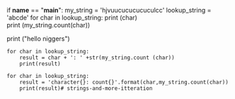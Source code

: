 if __name__ == "__main__":
    my_string = 'hjvuucucucucuculcc'
    lookup_string = 'abcde'
    for char in lookup_string:
        print (char)  
        print (my_string.count(char))



        

print ("hello niggers")
        
    for char in lookup_string:
        result = char + ': ' +str(my_string.count (char))
        print(result)
        
    for char in lookup_string:
        result = 'character{}: count{}'.format(char,my_string.count(char))
        print(result)# strings-and-more-itteration
